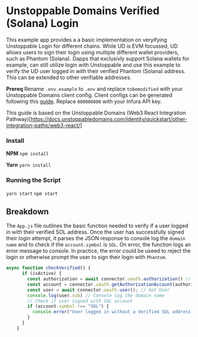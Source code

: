 
# Unstoppable Domains Verified (Solana) Login

This example app provides a a basic implementation on veryifying Unstoppable Login for different chains. While UD is EVM focussed, UD allows users to sign their login using multiple different wallet providers, such as Phantom (Solana). Dapps that exclusivly support Solana wallets for example, can still utilize login with Unstoppable and use this example to verify the UD user logged in with their verified Phantom (Solana) address. This can be extended to other verifiable addresses.

**Prereq**
Rename `.env.example` to `.env` and replace `tobemodified` with your Unstoppable Domains client config. Client configs can be generated following this [guide](https://docs.unstoppabledomains.com/identity/quickstart/retrieve-client-credentials/). Replace `000000000` with your Infura API key.

This guide is based on the Unstoppable Domains (Web3 React Integration Pathway)[https://docs.unstoppabledomains.com/identity/quickstart/other-integration-paths/web3-react/]

### Install 
**NPM**
`npm install`

**Yarn**
`yarn install`

### Running the Script
`yarn start`
`npm start`

## Breakdown

The `App.js` file outlines the basic function needed to verify if a user logged in with their verified SOL address. Once the user has successfully signed their login attempt, it parses the JSON response to console log the `domain name` and to check if the `account.symbol` is `SOL`. On error, the function logs an error message to console. In practice, the error could be useed to reject the login or otherwise prompt the user to sign their login with `Phantom`.

```javascript
async function checkVerified() {
      if (isActive) {
        const authorization = await connector.uauth.authorization() // Get Login attempt JSON
        const account = connector.uauth.getAuthorizationAccount(authorization); // Get Account for login attempt
        const user = await connector.uauth.user(); // Get User
        console.log(user.sub) // Console log the domain name
        // Check if user signed with SOL account
        if (account.symbol !== "SOL") {
          console.error("User logged in without a Verified SOL address. Please retry with Phantom")
        }
      }
    }
```
